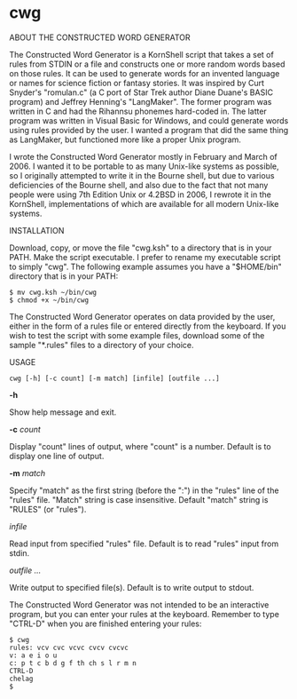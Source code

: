 # cwg

ABOUT THE CONSTRUCTED WORD GENERATOR

The Constructed Word Generator is a KornShell script that takes a set of rules from STDIN or a file and constructs one or more random words based on those rules. It can be used to generate words for an invented language or names for science fiction or fantasy stories. It was inspired by Curt Snyder's "romulan.c" (a C port of Star Trek author Diane Duane's BASIC program) and Jeffrey Henning's "LangMaker". The former program was written in C and had the Rihannsu phonemes hard-coded in. The latter program was written in Visual Basic for Windows, and could generate words using rules provided by the user. I wanted a program that did the same thing as LangMaker, but functioned more like a proper Unix program.

I wrote the Constructed Word Generator mostly in February and March of 2006. I wanted it to be portable to as many Unix-like systems as possible, so I originally attempted to write it in the Bourne shell, but due to various deficiencies of the Bourne shell, and also due to the fact that not many people were using 7th Edition Unix or 4.2BSD in 2006, I rewrote it in the KornShell, implementations of which are available for all modern Unix-like systems.

INSTALLATION

Download, copy, or move the file "cwg.ksh" to a directory that is in your PATH. Make the script executable. I prefer to rename my executable script to simply "cwg". The following example assumes you have a "$HOME/bin" directory that is in your PATH:

```
$ mv cwg.ksh ~/bin/cwg
$ chmod +x ~/bin/cwg
```

The Constructed Word Generator operates on data provided by the user, either in the form of a rules file or entered directly from the keyboard. If you wish to test the script with some example files, download some of the sample "*.rules" files to a directory of your choice.

USAGE

`cwg [-h] [-c count] [-m match] [infile] [outfile ...]`

 **-h**		          
 
 Show help message and exit.

 **-c** *count*	     
 
 Display "count" lines of output, where "count" is a number. Default is to display one line of output.

 **-m** *match*	     
 
 Specify "match" as the first string (before the ":") in the "rules" line of the "rules" file. "Match" string is case insensitive. Default "match" string is "RULES" (or "rules").

 *infile*		      
 
 Read input from specified "rules" file. Default is to read "rules" input from stdin.

 *outfile ...*	  
 
 Write output to specified file(s). Default is to write output to stdout.

The Constructed Word Generator was not intended to be an interactive program, but you can enter your rules at the keyboard. Remember to type "CTRL-D" when you are finished entering your rules:

```
$ cwg
rules: vcv cvc vcvc cvcv cvcvc
v: a e i o u
c: p t c b d g f th ch s l r m n
CTRL-D
chelag
$
```
